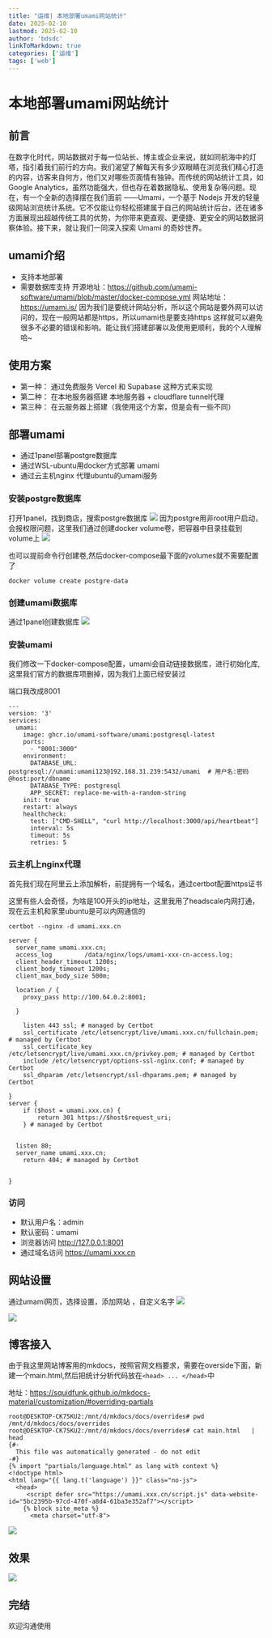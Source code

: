 ```yaml
---
title: "运维| 本地部署umami网站统计"
date: 2025-02-10
lastmod: 2025-02-10
author: 'bdsdc'
linkToMarkdown: true
categories: ['运维']
tags: ['web']
---
```


# 本地部署umami网站统计

## 前言
在数字化时代，网站数据对于每一位站长、博主或企业来说，就如同航海中的灯塔，指引着我们前行的方向。我们渴望了解每天有多少双眼睛在浏览我们精心打造的内容，访客来自何方，他们又对哪些页面情有独钟。而传统的网站统计工具，如 Google Analytics，虽然功能强大，但也存在着数据隐私、使用复杂等问题。现在，有一个全新的选择摆在我们面前 ——Umami，一个基于 Nodejs 开发的轻量级网站浏览统计系统。它不仅能让你轻松搭建属于自己的网站统计后台，还在诸多方面展现出超越传统工具的优势，为你带来更直观、更便捷、更安全的网站数据洞察体验。接下来，就让我们一同深入探索 Umami 的奇妙世界。


## umami介绍
- 支持本地部署
- 需要数据库支持
开源地址：https://github.com/umami-software/umami/blob/master/docker-compose.yml
网站地址：https://umami.is/
因为我们是要统计网站分析，所以这个网站是要外网可以访问的，现在一般网站都是https，所以umami也是要支持https
这样就可以避免很多不必要的错误和影响。能让我们搭建部署以及使用更顺利，我的个人理解哈~ 

## 使用方案
- 第一种： 通过免费服务 Vercel 和 Supabase 这种方式来实现
- 第二种： 在本地服务器搭建 本地服务器 + cloudflare tunnel代理 
- 第三种： 在云服务器上搭建（我使用这个方案，但是会有一些不同）

## 部署umami
- 通过1panel部署postgre数据库
- 通过WSL-ubuntu用docker方式部署 umami
- 通过云主机nginx 代理ubuntu的umami服务

### 安装postgre数据库
打开1panel，找到商店，搜索postgre数据库 
![](https://bdsblog.oss-cn-shanghai.aliyuncs.com/blog/202502101619421.png)
因为postgre用非root用户启动，会报权限问题，这里我们通过创建docker volume卷，把容器中目录挂载到volume上 
![](https://bdsblog.oss-cn-shanghai.aliyuncs.com/blog/202502101623913.png)

也可以提前命令行创建卷,然后docker-compose最下面的volumes就不需要配置了
```shell
docker volume create postgre-data
```
### 创建umami数据库 
通过1panel创建数据库 
![](https://bdsblog.oss-cn-shanghai.aliyuncs.com/blog/202502101626131.png)

### 安装umami
我们修改一下docker-compose配置，umami会自动链接数据库，进行初始化库,这里我们官方的数据库项删掉，因为我们上面已经安装过

端口我改成8001 
```shell
---
version: '3'
services:
  umami:
    image: ghcr.io/umami-software/umami:postgresql-latest
    ports:
      - "8001:3000"
    environment:
      DATABASE_URL: postgresql://umami:umami123@192.168.31.239:5432/umami  # 用户名:密码@host:port/dbname 
      DATABASE_TYPE: postgresql
      APP_SECRET: replace-me-with-a-random-string
    init: true
    restart: always
    healthcheck:
      test: ["CMD-SHELL", "curl http://localhost:3000/api/heartbeat"]
      interval: 5s
      timeout: 5s
      retries: 5
```
### 云主机上nginx代理
首先我们现在阿里云上添加解析，前提拥有一个域名，通过certbot配置https证书

这里有些人会奇怪，为啥是100开头的ip地址，这里我用了headscale内网打通，现在云主机和家里ubuntu是可以内网通信的
```shell
certbot --nginx -d umami.xxx.cn 

server {
  server_name umami.xxx.cn;
  access_log         /data/nginx/logs/umami-xxx-cn-access.log;
  client_header_timeout 1200s;
  client_body_timeout 1200s;
  client_max_body_size 500m;

  location / {
    proxy_pass http://100.64.0.2:8001;
  
  }

    listen 443 ssl; # managed by Certbot
    ssl_certificate /etc/letsencrypt/live/umami.xxx.cn/fullchain.pem; # managed by Certbot
    ssl_certificate_key /etc/letsencrypt/live/umami.xxx.cn/privkey.pem; # managed by Certbot
    include /etc/letsencrypt/options-ssl-nginx.conf; # managed by Certbot
    ssl_dhparam /etc/letsencrypt/ssl-dhparams.pem; # managed by Certbot

}
server {
    if ($host = umami.xxx.cn) {
        return 301 https://$host$request_uri;
    } # managed by Certbot


  listen 80;
  server_name umami.xxx.cn;
    return 404; # managed by Certbot


}
```
### 访问
- 默认用户名：admin 
- 默认密码：umami
- 浏览器访问 http://127.0.0.1:8001
- 通过域名访问 https://umami.xxx.cn 

## 网站设置
通过umami网页，选择设置，添加网站 ，自定义名字 
![](https://bdsblog.oss-cn-shanghai.aliyuncs.com/blog/202502101640133.png)

![](https://bdsblog.oss-cn-shanghai.aliyuncs.com/blog/202502101701784.png)
## 博客接入
由于我这里网站博客用的mkdocs，按照官网文档要求，需要在overside下面，新建一个main.html,然后把统计分析代码放在`<head> ... </head>`中

地址：https://squidfunk.github.io/mkdocs-material/customization/#overriding-partials

```shell
root@DESKTOP-CK75KU2:/mnt/d/mkdocs/docs/overrides# pwd
/mnt/d/mkdocs/docs/overrides
root@DESKTOP-CK75KU2:/mnt/d/mkdocs/docs/overrides# cat main.html   | head 
{#-
  This file was automatically generated - do not edit
-#}
{% import "partials/language.html" as lang with context %}
<!doctype html>
<html lang="{{ lang.t('language') }}" class="no-js">
  <head>  
     <script defer src="https://umami.xxx.cn/script.js" data-website-id="5bc2395b-97cd-470f-a8d4-61ba3e352af7"></script> 	   
    {% block site_meta %}
      <meta charset="utf-8">

```
![](https://bdsblog.oss-cn-shanghai.aliyuncs.com/blog/202502101645822.png)

## 效果
![](https://bdsblog.oss-cn-shanghai.aliyuncs.com/blog/202502101648951.png)

## 完结
欢迎沟通使用

